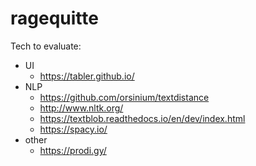 # ragequitte

Tech to evaluate:
  * UI
    * https://tabler.github.io/
  * NLP
    * https://github.com/orsinium/textdistance
    * http://www.nltk.org/
    * https://textblob.readthedocs.io/en/dev/index.html
    * https://spacy.io/
  * other
    * https://prodi.gy/
